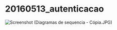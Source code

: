 # 20160513_autenticacao

![Screenshot](https://github.com/rffantunes/20160513_autenticacao/blob/master/Diagramas%20de%20sequencia%20-%20Cópia.JPG)
(Diagramas de sequencia - Cópia.JPG)
